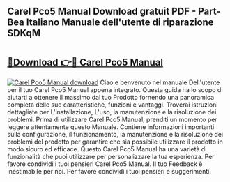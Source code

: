 ## Carel Pco5 Manual Download gratuit PDF - Part-Bea Italiano Manuale dell'utente di riparazione SDKqM

# <h2><a href="http://dfcubh.blite.top/?on=Carel+Pco5+Manual">🔗Download 👉🔴 Carel Pco5 Manual</a></h2>

[![Carel Pco5 Manual download](https://i.imgur.com/lujVjoI.png)](http://dfcubh.blite.top/?on=Carel+Pco5+Manual)
Ciao e benvenuto nel manuale Dell'utente per il tuo Carel Pco5 Manual appena integrato. Questa guida ha lo scopo di aiutarti a ottenere il massimo dal tuo Prodotto fornendo una panoramica completa delle sue caratteristiche, funzioni e vantaggi. Troverai istruzioni dettagliate per L'installazione, L'uso, la manutenzione e la risoluzione dei problemi. Prima di utilizzare Carel Pco5 Manual, prenditi un momento per leggere attentamente questo Manuale. Contiene informazioni importanti sulla configurazione, il funzionamento, la manutenzione e la risoluzione dei problemi del prodotto per garantire che sia possibile utilizzare il prodotto in modo sicuro ed efficace. Questo Carel Pco5 Manual ha una varietà di funzionalità che puoi utilizzare per personalizzare la tua esperienza. Per favore condividi i tuoi pensieri Carel Pco5 Manual. Il tuo Feedback è inestimabile per noi. Per favore condividi i tuoi pensieri e suggerimenti.
